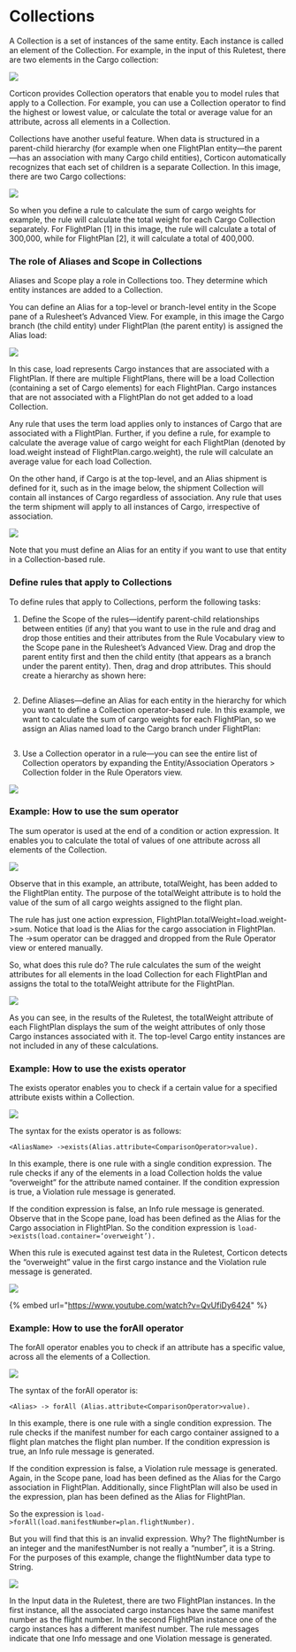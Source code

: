 # Collections

A Collection is a set of instances of the same entity. Each instance is called an element of the Collection. For example, in the input of this Ruletest, there are two elements in the Cargo collection:

![](<../../../.gitbook/assets/image (14).png>)

Corticon provides Collection operators that enable you to model rules that apply to a Collection. For example, you can use a Collection operator to find the highest or lowest value, or calculate the total or average value for an attribute, across all elements in a Collection.&#x20;

Collections have another useful feature. When data is structured in a parent-child hierarchy (for example when one FlightPlan entity—the parent—has an association with many Cargo child entities), Corticon automatically recognizes that each set of children is a separate Collection. In this image, there are two Cargo collections:

![](<../../../.gitbook/assets/image (24).png>)

So when you define a rule to calculate the sum of cargo weights for example, the rule will calculate the total weight for each Cargo Collection separately. For FlightPlan \[1] in this image, the rule will calculate a total of 300,000, while for FlightPlan \[2], it will calculate a total of 400,000.

### The role of Aliases and Scope in Collections

Aliases and Scope play a role in Collections too. They determine which entity instances are added to a Collection.&#x20;

You can define an Alias for a top-level or branch-level entity in the Scope pane of a Rulesheet’s Advanced View. For example, in this image the Cargo branch (the child entity) under FlightPlan (the parent entity) is assigned the Alias load:

![](<../../../.gitbook/assets/image (107).png>)

In this case, load represents Cargo instances that are associated with a FlightPlan. If there are multiple FlightPlans, there will be a load Collection (containing a set of Cargo elements) for each FlightPlan. Cargo instances that are not associated with a FlightPlan do not get added to a load Collection.&#x20;

Any rule that uses the term load applies only to instances of Cargo that are associated with a FlightPlan. Further, if you define a rule, for example to calculate the average value of cargo weight for each FlightPlan (denoted by load.weight instead of FlightPlan.cargo.weight), the rule will calculate an average value for each load Collection.&#x20;

On the other hand, if Cargo is at the top-level, and an Alias shipment is defined for it, such as in the image below, the shipment Collection will contain all instances of Cargo regardless of association. Any rule that uses the term shipment will apply to all instances of Cargo, irrespective of association.

![](<../../../.gitbook/assets/image (119).png>)

Note that you must define an Alias for an entity if you want to use that entity in a Collection-based rule.

### Define rules that apply to Collections

To define rules that apply to Collections, perform the following tasks:&#x20;

1.  &#x20;Define the Scope of the rules—identify parent-child relationships between entities (if any) that you want to use in the rule and drag and drop those entities and their attributes from the Rule Vocabulary view to the Scope pane in the Rulesheet’s Advanced View. Drag and drop the parent entity first and then the child entity (that appears as a branch under the parent entity). Then, drag and drop attributes. This should create a hierarchy as shown here:&#x20;

    <img src="../../../.gitbook/assets/image (21).png" alt="" data-size="original">
2.  Define Aliases—define an Alias for each entity in the hierarchy for which you want to define a Collection operator-based rule. In this example, we want to calculate the sum of cargo weights for each FlightPlan, so we assign an Alias named load to the Cargo branch under FlightPlan:

    <img src="../../../.gitbook/assets/image (46).png" alt="" data-size="original">
3. Use a Collection operator in a rule—you can see the entire list of Collection operators by expanding the Entity/Association Operators > Collection folder in the Rule Operators view.&#x20;

![](<../../../.gitbook/assets/image (105).png>)

### Example: How to use the sum operator

The sum operator is used at the end of a condition or action expression. It enables you to calculate the total of values of one attribute across all elements of the Collection.

![](<../../../.gitbook/assets/image (35).png>)

Observe that in this example, an attribute, totalWeight, has been added to the FlightPlan entity. The purpose of the totalWeight attribute is to hold the value of the sum of all cargo weights assigned to the flight plan.

The rule has just one action expression, FlightPlan.totalWeight=load.weight->sum. Notice that load is the Alias for the cargo association in FlightPlan. The ->sum operator can be dragged and dropped from the Rule Operator view or entered manually.&#x20;

So, what does this rule do? The rule calculates the sum of the weight attributes for all elements in the load Collection for each FlightPlan and assigns the total to the totalWeight attribute for the FlightPlan.&#x20;

![](<../../../.gitbook/assets/image (90).png>)

As you can see, in the results of the Ruletest, the totalWeight attribute of each FlightPlan displays the sum of the weight attributes of only those Cargo instances associated with it. The top-level Cargo entity instances are not included in any of these calculations.

### Example: How to use the exists operator

The exists operator enables you to check if a certain value for a specified attribute exists within a Collection.

![](<../../../.gitbook/assets/image (30).png>)

The syntax for the exists operator is as follows:

```
<AliasName> ->exists(Alias.attribute<ComparisonOperator>value).
```

In this example, there is one rule with a single condition expression. The rule checks if any of the elements in a load Collection holds the value “overweight” for the attribute named container. If the condition expression is true, a Violation rule message is generated.&#x20;

If the condition expression is false, an Info rule message is generated. Observe that in the Scope pane, load has been defined as the Alias for the Cargo association in FlightPlan. So the condition expression is `load->exists(load.container=‘overweight’).`

When this rule is executed against test data in the Ruletest, Corticon detects the “overweight” value in the first cargo instance and the Violation rule message is generated.

![](<../../../.gitbook/assets/image (41).png>)

{% embed url="https://www.youtube.com/watch?v=QvUfiDy6424" %}

### Example: How to use the forAll operator

The forAll operator enables you to check if an attribute has a specific value, across all the elements of a Collection.

![](<../../../.gitbook/assets/image (98).png>)

The syntax of the forAll operator is:

```
<Alias> -> forAll (Alias.attribute<ComparisonOperator>value).

```

In this example, there is one rule with a single condition expression. The rule checks if the manifest number for each cargo container assigned to a flight plan matches the flight plan number. If the condition expression is true, an Info rule message is generated.

If the condition expression is false, a Violation rule message is generated. Again, in the Scope pane, load has been defined as the Alias for the Cargo association in FlightPlan. Additionally, since FlightPlan will also be used in the expression, plan has been defined as the Alias for FlightPlan.&#x20;

So the expression is `load->forAll(load.manifestNumber=plan.flightNumber).`&#x20;

But you will find that this is an invalid expression. Why? The flightNumber is an integer and the manifestNumber is not really a “number”, it is a String. For the purposes of this example, change the flightNumber data type to String.

![](<../../../.gitbook/assets/image (76).png>)

In the Input data in the Ruletest, there are two FlightPlan instances. In the first instance, all the associated cargo instances have the same manifest number as the flight number. In the second FlightPlan instance one of the cargo instances has a different manifest number. The rule messages indicate that one Info message and one Violation message is generated.
